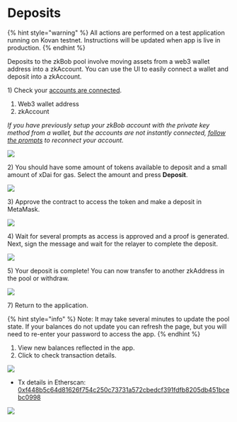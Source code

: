 # Deposits

{% hint style="warning" %}
All actions are performed on a test application running on Kovan testnet. Instructions will be updated when app is live in production.
{% endhint %}

Deposits to the zkBob pool involve moving assets from a web3 wallet address into a zkAccount. You can use the UI to easily connect a wallet and deposit into a zkAccount.

1\) Check your [accounts are connected](account-creation/).

1. Web3 wallet address
2. zkAccount

_If you have previously setup your zkBob account with the private key method from a wallet, but the accounts are not instantly connected,_ [_follow the prompts_](account-creation/#web-3-wallet-connected) _to reconnect your account._

![](../../.gitbook/assets/zkconnected-2.png)

2\) You should have some amount of tokens available to deposit and a small amount of xDai for gas. Select the amount and press **Deposit**.

![](../../.gitbook/assets/zkdep.png)

3\) Approve the contract to access the token and make a deposit in MetaMask.

![](../../.gitbook/assets/zkperm-1.png)

4\) Wait for several prompts as access is approved and a proof is generated. Next, sign the message and wait for the relayer to complete the deposit.

![](<../../.gitbook/assets/zk-wait (1).png>)

5\) Your deposit is complete! You can now transfer to another zkAddress in the pool or withdraw.&#x20;

![](../../.gitbook/assets/zk-complete.png)

7\) Return to the application.

{% hint style="info" %}
Note: It may take several minutes to update the pool state. If your balances do not update you can refresh the page, but you will need to re-enter your password to access the app.
{% endhint %}

1. View new balances reflected in the app.
2. Click to check transaction details.

![](../../.gitbook/assets/zkhist.png)

* Tx details in Etherscan: [0xf448b5c64d81626f754c250c73731a572cbedcf391fdfb8205db451bcebc0998](https://kovan.etherscan.io/tx/0xf448b5c64d81626f754c250c73731a572cbedcf391fdfb8205db451bcebc0998)

![](../../.gitbook/assets/zk-blockscout.png)
